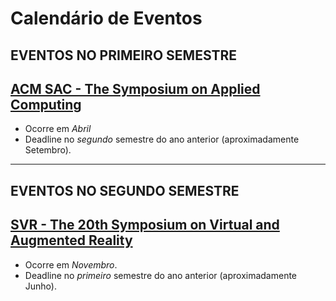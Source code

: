 # Calendário de Eventos

## EVENTOS NO PRIMEIRO SEMESTRE

## [ACM SAC - The Symposium on Applied Computing](https://www.sigapp.org/sac/)
* Ocorre em *Abril*
* Deadline no *segundo* semestre do ano anterior (aproximadamente Setembro).

<HR>

## EVENTOS NO SEGUNDO SEMESTRE

## [SVR - The 20th Symposium on Virtual and Augmented Reality ](https://http://svr.net.br/)
* Ocorre em *Novembro*.
* Deadline no *primeiro* semestre do ano anterior (aproximadamente Junho).
